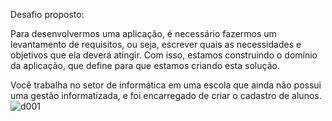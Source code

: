 Desafio proposto:

Para desenvolvermos uma aplicação, é necessário fazermos um levantamento de requisitos, ou seja, escrever quais as necessidades e objetivos que ela deverá atingir. Com isso, estamos construindo o domínio da aplicação, que define para que estamos criando esta solução.

Você trabalha no setor de informática em uma escola que ainda não possui uma gestão informatizada, e foi encarregado de criar o cadastro de alunos.
![d001](https://user-images.githubusercontent.com/115639983/198163131-7277e6e0-967c-41be-abb2-bfcd4fe0f889.jpg)
